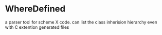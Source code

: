 WhereDefined
============

a parser tool for scheme X code. can list the class inherision hierarchy even with C extention generated files